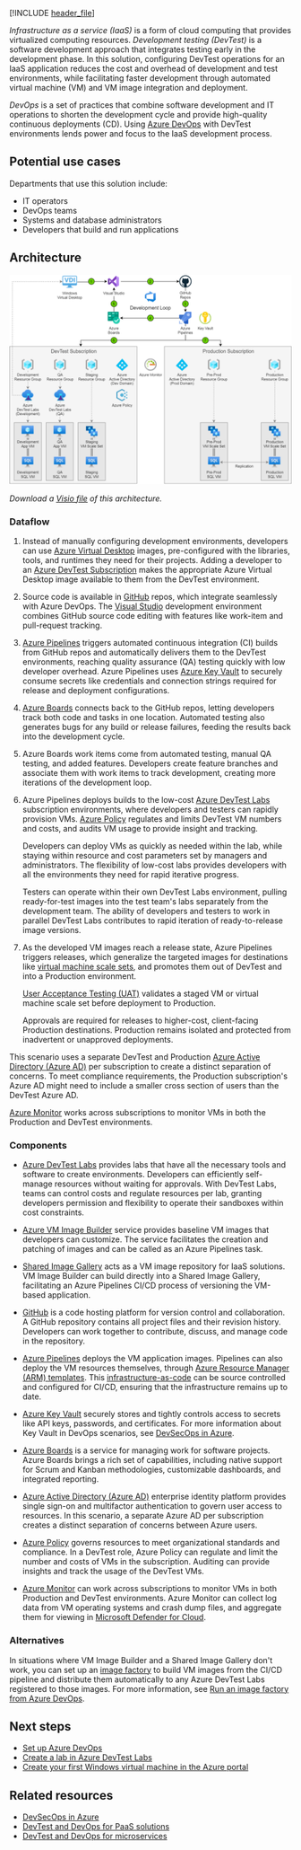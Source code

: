 [!INCLUDE [header_file](../../../includes/sol-idea-header.md)]

*Infrastructure as a service (IaaS)* is a form of cloud computing that provides virtualized computing resources. *Development testing (DevTest)* is a software development approach that integrates testing early in the development phase. In this solution, configuring DevTest operations for an IaaS application reduces the cost and overhead of development and test environments, while facilitating faster development through automated virtual machine (VM) and VM image integration and deployment.

*DevOps* is a set of practices that combine software development and IT operations to shorten the development cycle and provide high-quality continuous deployments (CD). Using [Azure DevOps](https://azure.microsoft.com/services/devops) with DevTest environments lends power and focus to the IaaS development process.

## Potential use cases

Departments that use this solution include:

- IT operators
- DevOps teams
- Systems and database administrators
- Developers that build and run applications

## Architecture

![Diagram showing the configuration of DevTest and DevOps for an IaaS application.](../media/dev-test-iaas.png)

*Download a [Visio file](https://arch-center.azureedge.net/dev-test-iaas.vsdx) of this architecture.*

### Dataflow

1. Instead of manually configuring development environments, developers can use [Azure Virtual Desktop](https://azure.microsoft.com/services/virtual-desktop) images, pre-configured with the libraries, tools, and runtimes they need for their projects. Adding a developer to an [Azure DevTest Subscription](https://azure.microsoft.com/pricing/dev-test) makes the appropriate Azure Virtual Desktop image available to them from the DevTest environment.

1. Source code is available in [GitHub](https://azure.microsoft.com/products/github/) repos, which integrate seamlessly with Azure DevOps. The [Visual Studio](https://visualstudio.microsoft.com) development environment combines GitHub source code editing with features like work-item and pull-request tracking.

1. [Azure Pipelines](/azure/devops/pipelines/get-started/pipelines-get-started) triggers automated continuous integration (CI) builds from GitHub repos and automatically delivers them to the DevTest environments, reaching quality assurance (QA) testing quickly with low developer overhead. Azure Pipelines uses [Azure Key Vault](/azure/devops/pipelines/release/azure-key-vault) to securely consume secrets like credentials and connection strings required for release and deployment configurations.

1. [Azure Boards](https://azure.microsoft.com/services/devops/boards) connects back to the GitHub repos, letting developers track both code and tasks in one location. Automated testing also generates bugs for any build or release failures, feeding the results back into the development cycle.

1. Azure Boards work items come from automated testing, manual QA testing, and added features. Developers create feature branches and associate them with work items to track development, creating more iterations of the development loop.

1. Azure Pipelines deploys builds to the low-cost [Azure DevTest Labs](https://azure.microsoft.com/pricing/dev-test) subscription environments, where developers and testers can rapidly provision VMs. [Azure Policy](/azure/governance/policy/concepts/recommended-policies) regulates and limits DevTest VM numbers and costs, and audits VM usage to provide insight and tracking.

   Developers can deploy VMs as quickly as needed within the lab, while staying within resource and cost parameters set by managers and administrators. The flexibility of low-cost labs provides developers with all the environments they need for rapid iterative progress.

   Testers can operate within their own DevTest Labs environment, pulling ready-for-test images into the test team's labs separately from the development team. The ability of developers and testers to work in parallel DevTest Labs contributes to rapid iteration of ready-to-release image versions.

1. As the developed VM images reach a release state, Azure Pipelines triggers releases, which generalize the targeted images for destinations like [virtual machine scale sets](https://azure.microsoft.com/services/virtual-machine-scale-sets), and promotes them out of DevTest and into a Production environment.

   [User Acceptance Testing (UAT)](https://wikipedia.org/wiki/Acceptance_testing#User_acceptance_testing) validates a staged VM or virtual machine scale set before deployment to Production.

   Approvals are required for releases to higher-cost, client-facing Production destinations. Production remains isolated and protected from inadvertent or unapproved deployments.

This scenario uses a separate DevTest and Production [Azure Active Directory (Azure AD)](https://azure.microsoft.com/services/active-directory) per subscription to create a distinct separation of concerns. To meet compliance requirements, the Production subscription's Azure AD might need to include a smaller cross section of users than the DevTest Azure AD.

[Azure Monitor](/azure/devtest-labs/security-baseline) works across subscriptions to monitor VMs in both the Production and DevTest environments.

### Components

- [Azure DevTest Labs](https://azure.microsoft.com/services/devtest-lab) provides labs that have all the necessary tools and software to create environments. Developers can efficiently self-manage resources without waiting for approvals. With DevTest Labs, teams can control costs and regulate resources per lab, granting developers permission and flexibility to operate their sandboxes within cost constraints.

- [Azure VM Image Builder](/azure/virtual-machines/windows/image-builder-overview) service provides baseline VM images that developers can customize. The service facilitates the creation and patching of images and can be called as an Azure Pipelines task.

- [Shared Image Gallery](/azure/virtual-machines/windows/shared-image-galleries) acts as a VM image repository for IaaS solutions. VM Image Builder can build directly into a Shared Image Gallery, facilitating an Azure Pipelines CI/CD process of versioning the VM-based application.

- [GitHub](https://docs.github.com/github/creating-cloning-and-archiving-repositories/about-repositories) is a code hosting platform for version control and collaboration. A GitHub repository contains all project files and their revision history. Developers can work together to contribute, discuss, and manage code in the repository.

- [Azure Pipelines](https://azure.microsoft.com/services/devops/pipelines) deploys the VM application images. Pipelines can also deploy the VM resources themselves, through [Azure Resource Manager (ARM) templates](/azure/azure-resource-manager/templates/overview). This [infrastructure-as-code](/devops/deliver/what-is-infrastructure-as-code) can be source controlled and configured for CI/CD, ensuring that the infrastructure remains up to date.

- [Azure Key Vault](/azure/key-vault/general/basic-concepts) securely stores and tightly controls access to secrets like API keys, passwords, and certificates. For more information about Key Vault in DevOps scenarios, see [DevSecOps in Azure](devsecops-in-azure.yml).

- [Azure Boards](https://azure.microsoft.com/services/devops/boards) is a service for managing work for software projects. Azure Boards brings a rich set of capabilities, including native support for Scrum and Kanban methodologies, customizable dashboards, and integrated reporting.

- [Azure Active Directory (Azure AD)](/azure/active-directory/fundamentals/active-directory-whatis) enterprise identity platform provides single sign-on and multifactor authentication to govern user access to resources. In this scenario, a separate Azure AD per subscription creates a distinct separation of concerns between Azure users.

- [Azure Policy](https://azure.microsoft.com/services/azure-policy) governs resources to meet organizational standards and compliance. In a DevTest role, Azure Policy can regulate and limit the number and costs of VMs in the subscription. Auditing can provide insights and track the usage of the DevTest VMs.

- [Azure Monitor](/azure/devtest-labs/security-baseline) can work across subscriptions to monitor VMs in both Production and DevTest environments. Azure Monitor can collect log data from VM operating systems and crash dump files, and aggregate them for viewing in [Microsoft Defender for Cloud](/azure/security-center/security-center-enable-data-collection).

### Alternatives

In situations where VM Image Builder and a Shared Image Gallery don't work, you can set up an [image factory](/azure/devtest-labs/image-factory-create) to build VM images from the CI/CD pipeline and distribute them automatically to any Azure DevTest Labs registered to those images. For more information, see [Run an image factory from Azure DevOps](/azure/devtest-labs/image-factory-set-up-devops-lab).

## Next steps

- [Set up Azure DevOps](/azure/devops/get-started)
- [Create a lab in Azure DevTest Labs](/azure/lab-services/tutorial-create-custom-lab)
- [Create your first Windows virtual machine in the Azure portal](/azure/virtual-machines/windows/quick-create-portal)

## Related resources

- [DevSecOps in Azure](./devsecops-in-azure.yml)
- [DevTest and DevOps for PaaS solutions](dev-test-paas.yml)
- [DevTest and DevOps for microservices](dev-test-microservice.yml)
